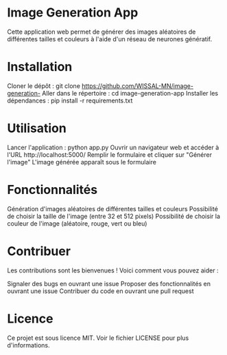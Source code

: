 # Image Generation App
Cette application web permet de générer des images aléatoires de différentes tailles et couleurs à l'aide d'un réseau de neurones génératif.

# Installation
Cloner le dépôt : git clone https://github.com/WISSAL-MN/image-generation-
Aller dans le répertoire : cd image-generation-app
Installer les dépendances : 
      pip install -r requirements.txt
# Utilisation
Lancer l'application : python app.py
Ouvrir un navigateur web et accéder à l'URL http://localhost:5000/
Remplir le formulaire et cliquer sur "Générer l'image"
L'image générée apparaît sous le formulaire
# Fonctionnalités
Génération d'images aléatoires de différentes tailles et couleurs
Possibilité de choisir la taille de l'image (entre 32 et 512 pixels)
Possibilité de choisir la couleur de l'image (aléatoire, rouge, vert ou bleu)
# Contribuer
Les contributions sont les bienvenues ! Voici comment vous pouvez aider :

Signaler des bugs en ouvrant une issue
Proposer des fonctionnalités en ouvrant une issue
Contribuer du code en ouvrant une pull request
# Licence
Ce projet est sous licence MIT. Voir le fichier LICENSE pour plus d'informations.
